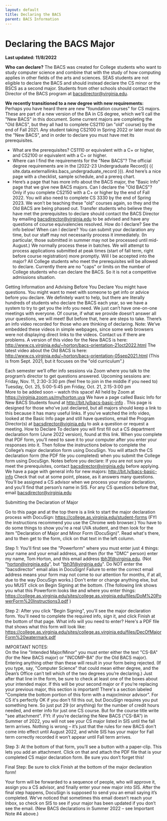 ```yaml
---
layout: default
title: Declaring the BACS
parent: BACS Information
---
```


# Declaring the BACS Major

__Last updated: 11/8/2022__

__Who can declare?__ The BACS was created for College students who want to study computer science and combine that with the study of how computing applies in other fields of the arts and sciences.  SEAS students are not eligible to declare the BACS and should instead declare the CS minor or the BSCS as a second major. Students from other schools should contact the Director of the BACS program at [bacsdirector@virginia.edu](mailto:bacsdirector@virginia.edu).

__We recently transitioned to a new degree with new requirements:__     
Perhaps you have heard there are new "foundation courses" for CS majors. These are part of a new version of the BA in CS degree, which we’ll call the "New BACS" in this document. Some current majors are completing the "Old BACS", but they all had to complete CS2110 (an "old" course) by the end of Fall 2021. Any student taking CS2100 in Spring 2022 or later must do the "New BACS", and in order to declare you must have met its prerequisites.

* What are the prerequisites?  CS1110 or equivalent with a C+ or higher, and CS2100 or equivalent with a C+ or higher.
* Where can I find the requirements for the "New BACS"? The official degree requirements are in the [2022-23 Undergraduate Record]( {{ site.data.externallinks.bacs_undergraduate_record }}).  And here’s a nice page with a checklist, sample schedule, and a prereq chart.
* Here’s a page that has more info about the BACS major, the "Basic Info" page that we give new BACS majors.
Can I declare the "Old BACS"?  Only if you complete CS2150 with a C+ or higher by the end of Fall 2022. You will also need to complete CS 3330 by the end of Spring 2023. We won’t be teaching these "old" courses again, so they and the Old BACS are being phased out.
Transfer students who believe they have met the prerequisites to declare should contact the BACS Director by emailing bacsdirector@virginia.edu to be advised and have any questions of course equivalencies resolved.
How do I declare?  See the info below!
When can I declare? You can submit your declaration any time, but our staff may not necessarily process it immediately. (In particular, those submitted in summer may not be processed until mid-August.) We normally process these in batches. We will attempt to process applications submitted at peak times (start of fall term, right before course registration) more promptly.
Will I be accepted into the major? All College students who meet the prerequisites will be allowed to declare. Currently there are no "caps" or limits on the number of College students who can declare the BACS. So it is not a competitive admissions situation.


Getting Information and Advising Before You Declare
You might have questions. You might want to meet with someone to get info or advice before you declare. We definitely want to help, but there are literally hundreds of students who declare the BACS each year, so we have a system to try to get you the info you need. We just can’t have one-on-one meetings with everyone. Of course, if what we provide doesn’t answer all your questions, we will meet! But before that, here are steps to take.
There’s an info video recorded for those who are thinking of declaring. 
Note: We’ve embedded these videos in simple webpages, since some web browsers were not displaying direct links to the videos. Contact us if there are problems.
A version of this video for the New BACS is here:
http://www.cs.virginia.edu/~horton/bacs-orientation-21oct2022.html 
The latest video about the Old BACS is here: http://www.cs.virginia.edu/~horton/bacs-orientation-05sep2021.html 
(This is from Sept. 2021, but it focuses on the "old curriculum".)


Each semester we’ll offer info sessions via Zoom where you talk to the program’s director to get questions answered. Upcoming sessions are:
Friday, Nov. 11, 2:30-3:30 pm (feel free to join in the middle if you need to)
Tuesday, Oct. 25, 5:00-5:45 pm
Friday, Oct. 21, 2:15-3:00 pm	
More to be added soon – watch this space!
      All held by Zoom at https://virginia.zoom.us/my/horton.uva
We have a page called Basic Info for New BACS Students found at http://bit.ly/bacs-basic-info .  This page is designed for those who’ve just declared, but all majors should keep a link to this because it has many useful links.
If you’ve watched the info video, looked at the Basic Info page and still have questions, email the Program Director(s) at bacsdirector@viginia.edu to ask a question or request a meeting.
How to Declare
To declare you will first fill out a CS department declaration form (June 2022 version), found at this link.
When you complete that PDF form, you’ll need to save it to your computer after you enter your responses into it.  Then follow the instructions below to complete the College’s major declaration form using DocuSign. You will attach the CS declaration form (the PDF file you completed) when you submit the College form using DocuSign.
Notes before you declare:
If you are not sure you meet the prerequisites, contact bacsdirector@virginia.edu before applying.
We have a page with general info for new majors:  http://bit.ly/bacs-basic-info 
Check that out at some point, please, as it answers many questions.
You’ll be assigned a CS advisor when we process your major declaration, and you’ll find that person’s name in SIS. For any CS questions before that, email bacsdirector@virginia.edu 


Submitting the Declaration of Major

Go to this page and at the top there is a link to start the major declaration process with DocuSign:   https://college.as.virginia.edu/student-forms 
(FYI the instructions recommend you use the Chrome web browser.)
You have to do some things to show you're a real UVA student, and then look for the item "Declaration of Major and Minor Form (DocuSign)".  Read what's there, and to then get to the form, click on that text in the left column.
 
Step 1:
You'll first see the "Powerform" where you must enter just 4 things:  your name and your email address, and then (for the "DMC" person) enter my name, Tom Horton, and this email address tbh3f@virginia.edu. (Not "horton@virginia.edu", but "tbh3f@virginia.edu". Do NOT enter the "bacsdirector" email alias in DocuSign! Failure to enter the correct email address means your form may not come to our attention for months, if at all, due to the way DocuSign works.)
Don't enter or change anything else, but you MUST click on Begin Signing at the bottom.
(The following link shows you what this Powerform looks like and where you enter things:
https://college.as.virginia.edu/sites/college.as.virginia.edu/files/DoM%20PowerForm%20Instructions3.pdf  )
 
Step 2:
After you click "Begin Signing", you'll see the major declaration form. You'll need to complete the required info, sign it, and click Finish at the bottom of that page.
What info will you need to enter?  Here's a PDF file that shows what this form will look like:
https://college.as.virginia.edu/sites/college.as.virginia.edu/files/DecOfMajorForm%20watermark.pdf
 
IMPORTANT NOTES:  
On the line "Intended Major/Minor" you must enter either the text "CS-BA" (for the New BACS major) or "INCOMP-BA" (for the Old BACS major). Entering anything other than these will result in your form being rejected. (If you type, say, "Computer Science" that could mean either degree, and the Dean’s Office can’t tell which of the two degrees you’re declaring.)
Just after that line in the form, be sure to check at least one of the boxes about your intended major.  If this will be your second major or if you’re replacing your previous major, this section is important!
There's a section labeled "Complete the bottom portion of this form with a major/minor advisor". For CS it's perfectly OK if you don't fill this out, but DocuSign requires you put something here. So just put 29 (or anything) for the number of credit hours needed, and enter info for just one CS course.  But for the course title write "see attachment".
FYI: if you’re declaring the New BACS ("CS-BA") in Summer of 2022, you will not see your CS major listed in SIS until the fall term arrives. Nothing is wrong – it’s just that the rules for new BACS don't come into effect until August 2022, and while SIS has your major for Fall term correctly recorded it won’t appear until Fall term arrives.

Step 3:
At the bottom of that form, you’ll see a button with a paper-clip. This lets you add an attachment. Click on that and attach the PDF file that is your completed CS major declaration form. Be sure you don’t forget this!
 
Final Step:
Be sure to click Finish at the bottom of the major declaration form!

Your form will be forwarded to a sequence of people, who will approve it, assign you a CS advisor, and finally enter your new major into SIS. After the final step happens, DocuSign is supposed to send you an email saying it’s completed. We’ve noticed that sometimes this email doesn’t reach your Inbox, so check on SIS to see if your major has been updated if you don’t see the email. (New BACS declarations in Summer 2022 – see Important Note #4 above.)



